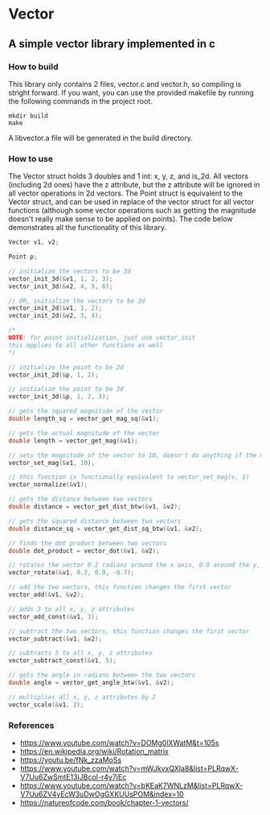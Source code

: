 # Vector
## A simple vector library implemented in c
### How to build
This library only contains 2 files, vector.c and vector.h, so compiling is stright forward. If you want, you can use the provided makefile by running the following commands in the project root.
```
mkdir build
make
```
A libvector.a file will be generated in the build directory.
### How to use
The Vector struct holds 3 doubles and 1 int: x, y, z, and is_2d. All vectors (including 2d ones) have the z attribute, but the z attribute will be ignored in all vector operations in 2d vectors. The Point struct is equivalent to the Vector struct, and can be used in replace of the vector struct for all vector functions (although some vector operations such as getting the magnitude doesn't really make sense to be applied on points). The code below demonstrates all the functionality of this library.
```c
Vector v1, v2;

Point p;

// initialize the vectors to be 3d
vector_init_3d(&v1, 1, 2, 3);
vector_init_3d(&v2, 4, 5, 6);

// OR, initialize the vectors to be 2d
vector_init_2d(&v1, 1, 2);
vector_init_2d(&v2, 3, 4);

/*
NOTE: for point initialization, just use vector_init 
this applies to all other functions as well
*/

// initialize the point to be 2d
vector_init_2d(&p, 1, 2);

// initialize the point to be 3d
vector_init_3d(&p, 1, 2, 3);

// gets the squared magnitude of the vector
double length_sq = vector_get_mag_sq(&v1);

// gets the actual magnitude of the vector
double length = vector_get_mag(&v1);

// sets the magnitude of the vector to 10, doesn't do anything if the magnitude is already 0
vector_set_mag(&v1, 10);

// this function is functionally equivalent to vector_set_mag(v, 1)
vector_normalize(&v1);

// gets the distance between two vectors
double distance = vector_get_dist_btw(&v1, &v2);

// gets the squared distance between two vectors
double distance_sq = vector_get_dist_sq_btw(&v1, &v2);

// finds the dot product between two vectors
double dot_product = vector_dot(&v1, &v2);

// rotates the vector 0.2 radians around the x axis, 0.9 around the y, and -0.7 around the z (+ is anticlockwise, - is clockwise)
vector_rotate(&v1, 0.2, 0.9, -0.7);

// add the two vectors, this function changes the first vector
vector_add(&v1, &v2);

// adds 3 to all x, y, z attributes
vector_add_const(&v1, 3);

// subtract the two vectors, this function changes the first vector
vector_subtract(&v1, &v2);

// subtracts 5 to all x, y, z attributes
vector_subtract_const(&v1, 5);

// gets the angle in radians between the two vectors
double angle = vector_get_angle_btw(&v1, &v2);

// multiplies all x, y, z attributes by 2
vector_scale(&v1, 2);
```

### References
* https://www.youtube.com/watch?v=DOMg0lXWatM&t=105s
* https://en.wikipedia.org/wiki/Rotation_matrix
* https://youtu.be/fNk_zzaMoSs
* https://www.youtube.com/watch?v=mWJkvxQXIa8&list=PLRqwX-V7Uu6ZwSmtE13iJBcoI-r4y7iEc
* https://www.youtube.com/watch?v=bKEaK7WNLzM&list=PLRqwX-V7Uu6ZV4yEcW3uDwOgGXKUUsPOM&index=10
* https://natureofcode.com/book/chapter-1-vectors/